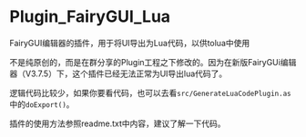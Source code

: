 # Plugin_FairyGUI_Lua
FairyGUI编辑器的插件，用于将UI导出为Lua代码，以供tolua中使用

不是纯原创的，而是在群分享的Plugin工程之下修改的。因为在新版FairyGUi编辑器（V3.7.5）下，这个插件已经无法正常为UI导出lua代码了。

逻辑代码比较少，如果你要看代码，也可以去看`src/GenerateLuaCodePlugin.as`中的`doExport()`。

插件的使用方法参照readme.txt中内容，建议了解一下代码。
